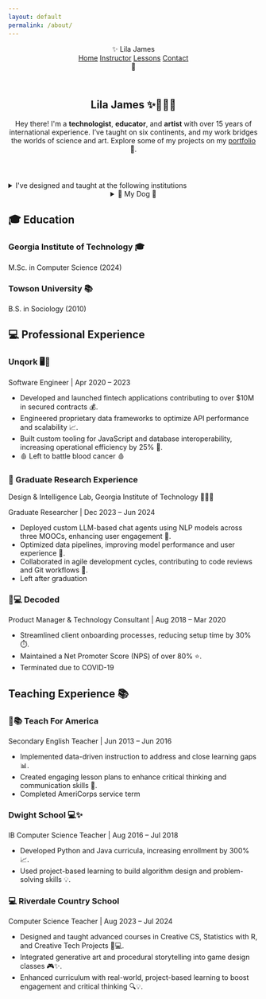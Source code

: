```yaml
---
layout: default
permalink: /about/
---
```

<html lang="en">
<head>
  <meta charset="UTF-8" />
  <meta name="viewport" content="width=device-width, initial-scale=1.0" />
  <title>✨ Project Sparkle ✨</title>
  <link href="{{ '/assets/css/styles.css' | relative_url }}" rel="stylesheet" />
</head>

<body class="cats">

<!-- Main Header -->
<header class="navbar">
  <div class="logo">✨ Lila James</div>
  <nav id="nav-links" class="nav-links">
    <a href="/sparkle_workshop/">Home</a>
    <a href="/sparkle_workshop/about/">Instructor</a>
    <a href="/sparkle_workshop/lessons/">Lessons</a>
    <a href="/sparkle_workshop/contact/">Contact</a>
  </nav>
  <div class="hamburger" onclick="toggleMenu()">🍔</div>
</header>

<header>
<section class="intro-section">
  <div class="container">
    <h1 class="intro-heading">Lila James <span class="emoji">✨👩‍💻🌙</span></h1>
    <p class="intro-text">
      Hey there! I'm a <strong>technologist</strong>, <strong>educator</strong>, and <strong>artist</strong> with over 15 years of international experience. 
      I’ve taught on six continents, and my work bridges the worlds of science and art. 
      Explore some of my projects on my 
      <a href="https://github.com/LilaShiba" target="_blank" class="styled-link">portfolio</a> 🎨.
    </p>
  </section>
</header>

  <section class="step">
    <details>
      <summary>I've designed and taught at the following institutions</summary>
    <ul>
      <li>The Adler Planetarium</li>
      <li>
        Riverdale Country School – 
        <a href="https://www.niche.com/k12/riverdale-country-school-bronx-ny/" target="_blank" class="styled-link">
          voted best private school in America
        </a>
      </li>
      <li>Mastercard</li>
      <li>Berkeley Carroll School</li>
      <li>Chase Bank</li>
      <li>Georgia Institute of Technology</li>
      <li>IBM</li>
      <li>The Dwight School</li>
      <li>P5.js Creative Coding</li>
      <li>The Flag House Museum</li>
      <li>My Dog</li>
      <img src="../assets/imgs/estelle.jpg" 
         alt="Estelle" 
         style="max-width: 75%; height: auto;" />
    </ul>
  </div>
</section>


  <details style="text-align: center;">
    <summary>🐶 My Dog 🐶</summary>
    <p class="shimmer-text">Say hi to Estelle</p>
    <img src="../assets/imgs/estelle.jpg" 
         alt="Estelle" 
         style="max-width: 75%; height: auto;" />
  </details>

<section class="step">
  <div class="container">
    <div class="section-header">
      <h2>🎓 Education</h2>
    </div>
    <div class="content">
      <h3>Georgia Institute of Technology <span class="emoji">🎓</span></h3>
      <p>M.Sc. in Computer Science (2024)</p>
      <h3>Towson University <span class="emoji">📚</span></h3>
      <p>B.S. in Sociology (2010)</p>
    </div>
  </div>
</section>

<section class="section">
  <div class="container">
    <div class="section-header">
      <h2>💻 Professional Experience</h2>
    </div>
    <div class="step glow-hover">
      <h3>Unqork <span class="emoji">🖥️🌙</span></h3>
      <p>Software Engineer | Apr 2020 – 2023</p>
      <ul>
        <li>Developed and launched fintech applications contributing to over $10M in secured contracts 💰.</li>
        <li>Engineered proprietary data frameworks to optimize API performance and scalability 📈.</li>
        <li>Built custom tooling for JavaScript and database interoperability, increasing operational efficiency by 25% 🔧.</li>
        <li>🩸 Left to battle blood cancer 🩸</li>
      </ul>
    </div>
  </div>
</section>

<section class="step glow-hover">
  <div class="container">
    <h3>🔬 Graduate Research Experience</h3>
    <p>Design & Intelligence Lab, Georgia Institute of Technology <span class="emoji">🧑‍💻✨</span></p>
    <p>Graduate Researcher | Dec 2023 – Jun 2024</p>
    <ul>
      <li>Deployed custom LLM-based chat agents using NLP models across three MOOCs, enhancing user engagement 💬.</li>
      <li>Optimized data pipelines, improving model performance and user experience 🚀.</li>
      <li>Collaborated in agile development cycles, contributing to code reviews and Git workflows 🔄.</li>
      <li>Left after graduation</li>
    </ul>
  </div>
</section>

<section class="step glow-hover">
  <div class="container">
    <h3><span class="emoji">🔮💻</span> Decoded</h3>
    <p>Product Manager & Technology Consultant | Aug 2018 – Mar 2020</p>
    <ul>
      <li>Streamlined client onboarding processes, reducing setup time by 30% ⏱️.</li>
      <li>Maintained a Net Promoter Score (NPS) of over 80% ⭐.</li>
      <li>Terminated due to COVID-19</li>
    </ul>
  </div>
</section>

<section class="section">
  <div class="container">
    <div class="section-header">
      <h2>Teaching Experience 📚</h2>
    </div>
    <div class="step glow-hover">
      <h3><span class="emoji">🌸📚</span> Teach For America</h3>
      <p>Secondary English Teacher | Jun 2013 – Jun 2016</p>
      <ul>
        <li>Implemented data-driven instruction to address and close learning gaps 📊.</li>
        <li>Created engaging lesson plans to enhance critical thinking and communication skills 📝.</li>
        <li>Completed AmeriCorps service term</li>
      </ul>
    </div>
    <div class="step glow-hover">
      <h3>Dwight School <span class="emoji">💻✨</span></h3>
      <p>IB Computer Science Teacher | Aug 2016 – Jul 2018</p>
      <ul>
        <li>Developed Python and Java curricula, increasing enrollment by 300% 📈.</li>
        <li>Used project-based learning to build algorithm design and problem-solving skills 💡.</li>
      </ul>
    </div>
  </div>
</section>

<section class="step glow-hover">
  <div class="container">
    <h3>💻 Riverdale Country School</h3>
    <p>Computer Science Teacher | Aug 2023 – Jul 2024</p>
    <ul>
      <li>Designed and taught advanced courses in Creative CS, Statistics with R, and Creative Tech Projects 🎨💻.</li>
      <li>Integrated generative art and procedural storytelling into game design classes 🎮✨.</li>
      <li>Enhanced curriculum with real-world, project-based learning to boost engagement and critical thinking 🔍💡.</li>
    </ul>
  </div>
</section>

<script src="{{ site.baseurl }}/assets/js/cats.js"></script>
<script src="{{ site.baseurl }}/assets/js/mouse.js"></script>
<script src="{{ site.baseurl }}/assets/js/confetti.js"></script>
<script src="{{ site.baseurl }}/assets/js/expandEffect.js"></script>

</body>
</html>
